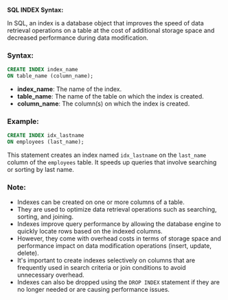 **SQL INDEX Syntax:**

In SQL, an index is a database object that improves the speed of data retrieval operations on a table at the cost of additional storage space and decreased performance during data modification.

### Syntax:

```sql
CREATE INDEX index_name
ON table_name (column_name);
```

- **index_name**: The name of the index.
- **table_name**: The name of the table on which the index is created.
- **column_name**: The column(s) on which the index is created.

### Example:

```sql
CREATE INDEX idx_lastname
ON employees (last_name);
```

This statement creates an index named `idx_lastname` on the `last_name` column of the `employees` table. It speeds up queries that involve searching or sorting by last name.

### Note:

- Indexes can be created on one or more columns of a table.
- They are used to optimize data retrieval operations such as searching, sorting, and joining.
- Indexes improve query performance by allowing the database engine to quickly locate rows based on the indexed columns.
- However, they come with overhead costs in terms of storage space and performance impact on data modification operations (insert, update, delete).
- It's important to create indexes selectively on columns that are frequently used in search criteria or join conditions to avoid unnecessary overhead.
- Indexes can also be dropped using the `DROP INDEX` statement if they are no longer needed or are causing performance issues.
